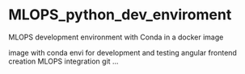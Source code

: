 # MLOPS_python_dev_enviroment
MLOPS development environment with Conda in a  docker image

image with  conda envi for development and testing
angular frontend creation
MLOPS integration 
    git 
    ...